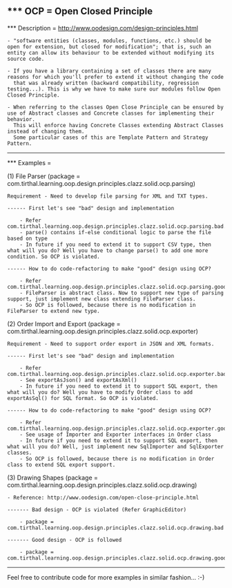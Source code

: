 *** OCP = Open Closed Principle
-----------------------------------------------

*** Description = http://www.oodesign.com/design-principles.html
	
	- "software entities (classes, modules, functions, etc.) should be open for extension, but closed for modification"; that is, such an entity can allow its behaviour to be extended without modifying its source code.
	 
	- If you have a library containing a set of classes there are many reasons for which you'll prefer to extend it without changing the code 
	  that was already written (backward compatibility, regression testing...). This is why we have to make sure our modules follow Open Closed Principle.

	- When referring to the classes Open Close Principle can be ensured by use of Abstract classes and Concrete classes for implementing their behavior. 
	  This will enforce having Concrete Classes extending Abstract Classes instead of changing them. 
	  Some particular cases of this are Template Pattern and Strategy Pattern.


-----------------------------------------------

*** Examples =

(1) File Parser (package = com.tirthal.learning.oop.design.principles.clazz.solid.ocp.parsing) 

	Requirement - Need to develop file parsing for XML and TXT types.

	------ First let's see "bad" design and implementation
	
		- Refer com.tirthal.learning.oop.design.principles.clazz.solid.ocp.parsing.bad.FileParser
		- parse() contains if-else conditional logic to parse the file based on type
		- In future if you need to extend it to support CSV type, then what will you do? Well you have to change parse() to add one more condition. So OCP is violated.

	------ How to do code-refactoring to make "good" design using OCP?
	
		- Refer com.tirthal.learning.oop.design.principles.clazz.solid.ocp.parsing.good.FileParser
		- FileParser is abstract class. Now to support new type of parsing support, just implement new class extending FileParser class. 
		- So OCP is followed, because there is no modification in FileParser to extend new type. 

(2) Order Import and Export (package = com.tirthal.learning.oop.design.principles.clazz.solid.ocp.exporter)

	Requirement - Need to support order export in JSON and XML formats.
	
	------ First let's see "bad" design and implementation
		
		- Refer com.tirthal.learning.oop.design.principles.clazz.solid.ocp.exporter.bad.Order
		- See exportAsJson() and exportAsXml()
		- In future if you need to extend it to support SQL export, then what will you do? Well you have to modify Order class to add exportAsSql() for SQL format. So OCP is violated.
	
	------ How to do code-refactoring to make "good" design using OCP?
	
		- Refer com.tirthal.learning.oop.design.principles.clazz.solid.ocp.exporter.good.Order
		- See usage of Importer and Exporter interfaces in Order class
		- In future if you need to extend it to support SQL export, then what will you do? Well, just implement new SqlImporter and SqlExporter classes.
		- So OCP is followed, because there is no modification in Order class to extend SQL export support. 

(3) Drawing Shapes (package = com.tirthal.learning.oop.design.principles.clazz.solid.ocp.drawing) 

	- Reference: http://www.oodesign.com/open-close-principle.html
	
	------- Bad design - OCP is violated (Refer GraphicEditor)
	
		- package = com.tirthal.learning.oop.design.principles.clazz.solid.ocp.drawing.bad
	
	------- Good design - OCP is followed
	
		- package = com.tirthal.learning.oop.design.principles.clazz.solid.ocp.drawing.good

 -----------------------------------------------
 
 Feel free to contribute code for more examples in similar fashion... :-)